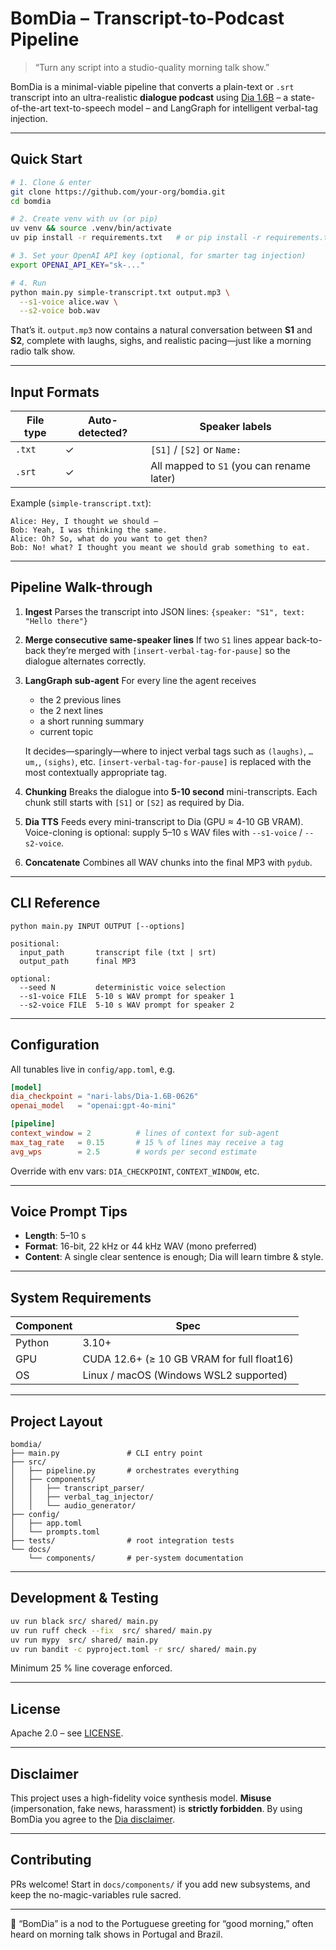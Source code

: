 # BomDia – Transcript-to-Podcast Pipeline

> “Turn any script into a studio-quality morning talk show.”

BomDia is a minimal-viable pipeline that converts a plain-text or `.srt` transcript into an ultra-realistic **dialogue podcast** using [Dia 1.6B](https://github.com/nari-labs/dia) – a state-of-the-art text-to-speech model – and LangGraph for intelligent verbal-tag injection.

---

## Quick Start

```bash
# 1. Clone & enter
git clone https://github.com/your-org/bomdia.git
cd bomdia

# 2. Create venv with uv (or pip)
uv venv && source .venv/bin/activate
uv pip install -r requirements.txt   # or pip install -r requirements.txt

# 3. Set your OpenAI API key (optional, for smarter tag injection)
export OPENAI_API_KEY="sk-..."

# 4. Run
python main.py simple-transcript.txt output.mp3 \
  --s1-voice alice.wav \
  --s2-voice bob.wav
```

That’s it. `output.mp3` now contains a natural conversation between **S1** and **S2**, complete with laughs, sighs, and realistic pacing—just like a morning radio talk show.

---

## Input Formats

| File type | Auto-detected? | Speaker labels |
|-----------|----------------|----------------|
| `.txt`    | ✓              | `[S1]` / `[S2]` or `Name:` |
| `.srt`    | ✓              | All mapped to `S1` (you can rename later) |

Example (`simple-transcript.txt`):

```
Alice: Hey, I thought we should —
Bob: Yeah, I was thinking the same.
Alice: Oh? So, what do you want to get then?
Bob: No! what? I thought you meant we should grab something to eat.
```

---

## Pipeline Walk-through

1. **Ingest**
   Parses the transcript into JSON lines:
   `{speaker: "S1", text: "Hello there"}`

2. **Merge consecutive same-speaker lines**
   If two `S1` lines appear back-to-back they’re merged with
   `[insert-verbal-tag-for-pause]` so the dialogue alternates correctly.

3. **LangGraph sub-agent**
   For every line the agent receives
   - the 2 previous lines
   - the 2 next lines
   - a short running summary
   - current topic

   It decides—sparingly—where to inject verbal tags such as
   `(laughs)`, `…um,`, `(sighs)`, etc.
   `[insert-verbal-tag-for-pause]` is replaced with the most contextually appropriate tag.

4. **Chunking**
   Breaks the dialogue into **5-10 second** mini-transcripts.
   Each chunk still starts with `[S1]` or `[S2]` as required by Dia.

5. **Dia TTS**
   Feeds every mini-transcript to Dia (GPU ≈ 4-10 GB VRAM).
   Voice-cloning is optional: supply 5–10 s WAV files with `--s1-voice` / `--s2-voice`.

6. **Concatenate**
   Combines all WAV chunks into the final MP3 with `pydub`.

---

## CLI Reference

```
python main.py INPUT OUTPUT [--options]

positional:
  input_path       transcript file (txt | srt)
  output_path      final MP3

optional:
  --seed N         deterministic voice selection
  --s1-voice FILE  5-10 s WAV prompt for speaker 1
  --s2-voice FILE  5-10 s WAV prompt for speaker 2
```

---

## Configuration

All tunables live in `config/app.toml`, e.g.

```toml
[model]
dia_checkpoint = "nari-labs/Dia-1.6B-0626"
openai_model   = "openai:gpt-4o-mini"

[pipeline]
context_window = 2          # lines of context for sub-agent
max_tag_rate   = 0.15       # 15 % of lines may receive a tag
avg_wps        = 2.5        # words per second estimate
```

Override with env vars:
`DIA_CHECKPOINT`, `CONTEXT_WINDOW`, etc.

---

## Voice Prompt Tips

- **Length**: 5–10 s
- **Format**: 16-bit, 22 kHz or 44 kHz WAV (mono preferred)
- **Content**: A single clear sentence is enough; Dia will learn timbre & style.

---

## System Requirements

| Component | Spec |
|-----------|------|
| Python    | 3.10+ |
| GPU       | CUDA 12.6+ (≥ 10 GB VRAM for full float16) |
| OS        | Linux / macOS (Windows WSL2 supported) |

---

## Project Layout

```
bomdia/
├── main.py               # CLI entry point
├── src/
│   ├── pipeline.py       # orchestrates everything
│   ├── components/
│   │   ├── transcript_parser/
│   │   ├── verbal_tag_injector/
│   │   └── audio_generator/
├── config/
│   ├── app.toml
│   └── prompts.toml
├── tests/                # root integration tests
└── docs/
    └── components/       # per-system documentation
```

---

## Development & Testing

```bash
uv run black src/ shared/ main.py
uv run ruff check --fix  src/ shared/ main.py
uv run mypy  src/ shared/ main.py
uv run bandit -c pyproject.toml -r src/ shared/ main.py
```

Minimum 25 % line coverage enforced.

---

## License

Apache 2.0 – see [LICENSE](LICENSE).

---

## Disclaimer

This project uses a high-fidelity voice synthesis model.
**Misuse** (impersonation, fake news, harassment) is **strictly forbidden**.
By using BomDia you agree to the [Dia disclaimer](https://github.com/nari-labs/dia#-disclaimer).

---

## Contributing

PRs welcome!
Start in `docs/components/` if you add new subsystems, and keep the no-magic-variables rule sacred.

---

🪷 “BomDia” is a nod to the Portuguese greeting for “good morning,” often heard on morning talk shows in Portugal and Brazil.
